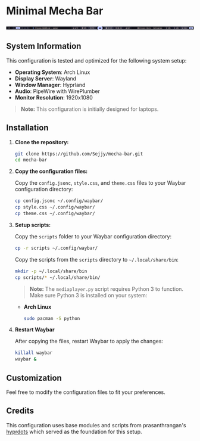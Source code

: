 # Minimal Mecha Bar
![Mecha Bar](/preview/mecha-bar.png)

## System Information
This configuration is tested and optimized for the following system setup:

- **Operating System**: Arch Linux
- **Display Server**: Wayland
- **Window Manager**: Hyprland
- **Audio**: PipeWire with WirePlumber
- **Monitor Resolution**: 1920x1080

> **Note:** This configuration is initially designed for laptops.

## Installation
1. **Clone the repository:**

   ```bash
   git clone https://github.com/Sejjy/mecha-bar.git
   cd mecha-bar
   ```
2. **Copy the configuration files:**

    Copy the `config.jsonc`, `style.css`, and `theme.css` files to your Waybar configuration directory:
    ```bash
    cp config.jsonc ~/.config/waybar/
    cp style.css ~/.config/waybar/
    cp theme.css ~/.config/waybar/
   ```
3. **Setup scripts:**

    Copy the `scripts` folder to your Waybar configuration directory:
    ```bash
    cp -r scripts ~/.config/waybar/
    ```
    Copy the scripts from the `scripts` directory to `~/.local/share/bin`:
    ```bash
    mkdir -p ~/.local/share/bin
    cp scripts/* ~/.local/share/bin/
    ```

    > **Note:** The `mediaplayer.py` script requires Python 3 to function. Make sure Python 3 is installed on your system:
    - **Arch Linux**

        ```bash
        sudo pacman -S python
        ```
4. **Restart Waybar**

    After copying the files, restart Waybar to apply the changes:
    ```bash
    killall waybar
    waybar &
    ```

## Customization
Feel free to modify the configuration files to fit your preferences.

## Credits
This configuration uses base modules and scripts from prasanthrangan's [hyprdots](https://github.com/prasanthrangan/hyprdots) which served as the foundation for this setup.


